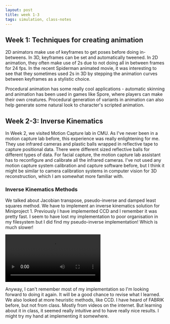 ```yaml
---
layout: post
title: week 1-3
tags: simulation, class-notes
---
```



## Week 1: Techniques for creating animation
2D animators make use of keyframes to get poses before doing in-betweens. In 3D, keyframes can be set and automatically tweened. In 2D animation, they often make use of 2s due to not doing all in between frames for 24 fps. In the recent Spiderman animated movie, it was interesting to see that they sometimes used 2s in 3D by stepping the animation curves between keyframes as a stylistic choice. 


Procedural animation has some really cool applications - automatic skinning and animation has been used in games like Spore, where players can make their own creatures. Procedural generation of variants in animation can also help generate some natural look to character's scripted animation. 

## Week 2-3: Inverse Kinematics

In Week 2, we visited Motion Capture lab in CMU. As I've never been in a motion capture lab before, this experience was really enlightening for me. They use infrared cameras and plastic balls wrapped in reflective tape to capture positional data. There were different sized reflective balls for different types of data. For facial capture, the motion capture lab assistant has to reconfigure and calibrate all the infrared cameras. I've not used any motion capture system calibration and capture software before, but I think it might be similar to camera calibration systems in computer vision for 3D reconstruction, which I am somewhat more familiar with.

### Inverse Kinematics Methods

We talked about Jacobian transpose, pseudo-inverse and damped least squares method. We have to implement an inverse kinematics solution for Miniproject 1. Previously I have implemented CCD and I remember it was pretty fast. I seem to have lost my implementation to poor organisation in my filesystem but I did find my pseudo-inverse implementation! Which is much slower!

<video controls src="http://yuiwei.com/wp-content/uploads/2019/03/ikfkccd.mp4"></video>

Anyway, I can't remember most of my implementation so I'm looking forward to doing it again. It will be a good chance to revise what I learned. We also looked at more heuristic methods, like CCD. I have heard of FABRIK before, but not from class. Mostly from videos on the internet. But learning about it in class, it seemed really intuitive and to have really nice results. I might try my hand at implementing it somewhere.